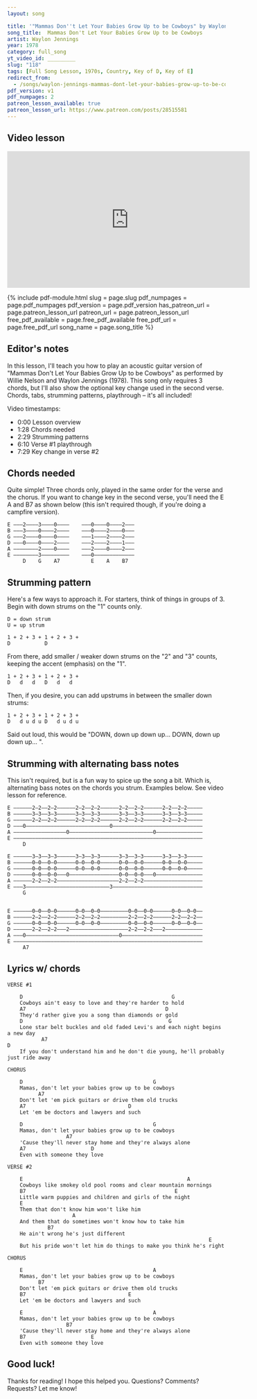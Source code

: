 ```yaml
---
layout: song

title: '"Mammas Don''t Let Your Babies Grow Up to be Cowboys" by Waylon Jennings and Willie Nelson'
song_title:  Mammas Don't Let Your Babies Grow Up to be Cowboys
artist: Waylon Jennings
year: 1978
category: full_song
yt_video_id: _________
slug: "118"
tags: [Full Song Lesson, 1970s, Country, Key of D, Key of E]
redirect_from:
  - /songs/waylon-jennings-mammas-dont-let-your-babies-grow-up-to-be-cowboys/
pdf_version: v1
pdf_numpages: 2
patreon_lesson_available: true
patreon_lesson_url: https://www.patreon.com/posts/28515581
---
```


## Video lesson

<iframe width="560" height="315" src="https://www.youtube.com/embed/xoSN0eOjWxc?showinfo=0" frameborder="0" allowfullscreen></iframe>

{% include pdf-module.html slug = page.slug pdf_numpages = page.pdf_numpages pdf_version = page.pdf_version has_patreon_url = page.patreon_lesson_url patreon_url = page.patreon_lesson_url free_pdf_available = page.free_pdf_available free_pdf_url = page.free_pdf_url song_name = page.song_title %}

## Editor's notes

In this lesson, I'll teach you how to play an acoustic guitar version of "Mammas Don't Let Your Babies Grow Up to be Cowboys" as performed by Willie Nelson and Waylon Jennings (1978). This song only requires 3 chords, but I'll also show the optional key change used in the second verse. Chords, tabs, strumming patterns, playthrough – it's all included!

Video timestamps:

- 0:00 Lesson overview
- 1:28 Chords needed
- 2:29 Strumming patterns
- 6:10 Verse #1 playthrough
- 7:29 Key change in verse #2

## Chords needed

Quite simple! Three chords only, played in the same order for the verse and the chorus. If you want to change key in the second verse, you'll need the E A and B7 as shown below (this isn't required though, if you're doing a campfire version).

    E –––2––––3––––0––––    –––0––––0––––2–––
    B –––3––––0––––2––––    –––0––––2––––0–––
    G –––2––––0––––0––––    –––1––––2––––2–––
    D –––0––––0––––2––––    –––2––––2––––1–––
    A ––––––––2––––0––––    –––2––––0––––2–––
    E ––––––––3–––––––––    –––0–––––––––––––
         D    G    A7          E    A    B7  

## Strumming pattern

Here's a few ways to approach it. For starters, think of things in groups of 3. Begin with down strums on the "1" counts only.

    D = down strum
    U = up strum

    1 + 2 + 3 + 1 + 2 + 3 +
    D           D

From there, add smaller / weaker down strums on the "2" and "3" counts, keeping the accent (emphasis) on the "1".

    1 + 2 + 3 + 1 + 2 + 3 +
    D   d   d   D   d   d

Then, if you desire, you can add upstrums in between the smaller down strums:

    1 + 2 + 3 + 1 + 2 + 3 +
    D   d u d u D   d u d u

Said out loud, this would be "DOWN, down up down up... DOWN, down up down up... ".

## Strumming with alternating bass notes

This isn't required, but is a fun way to spice up the song a bit. Which is, alternating bass notes on the chords you strum. Examples below. See video lesson for reference.

    E ––––––2–2––2–2––––––2–2––2–2––––––2–2––2–2––––––2–2––2–2–––––
    B ––––––3–3––3–3––––––3–3––3–3––––––3–3––3–3––––––3–3––3–3–––––
    G ––––––2–2––2–2––––––2–2––2–2––––––2–2––2–2––––––2–2––2–2–––––
    D –––0–––––––––––––––––––––––––––0–––––––––––––––––––––––––––––
    A –––––––––––––––––0–––––––––––––––––––––––––––0–––––––––––––––
    E –––––––––––––––––––––––––––––––––––––––––––––––––––––––––––––
         D

    E ––––––3–3––3–3––––––3–3––3–3––––––3–3––3–3––––––3–3––3–3–––––
    B ––––––0–0––0–0––––––0–0––0–0––––––0–0––0–0––––––0–0––0–0–––––
    G ––––––0–0––0–0––––––0–0––0–0––––––0–0––0–0––––––0–0––0–0–––––
    D ––––––0–0––0–0–––0––––––––––––––––0–0––0–0–––0–––––––––––––––
    A ––––––2–2––2–2––––––––––––––––––––2–2––2–2–––––––––––––––––––
    E –––3–––––––––––––––––––––––––––3–––––––––––––––––––––––––––––
         G


    E ––––––0–0––0–0––––––0–0––0–0–––––––––0–0––0–0––––––0–0––0–0––
    B ––––––2–2––2–2––––––2–2––2–2–––––––––2–2––2–2––––––2–2––2–2––
    G ––––––0–0––0–0––––––0–0––0–0–––––––––0–0––0–0––––––0–0––0–0––
    D ––––––2–2––2–2–––2–––––––––––––––––––2–2––2–2–––2––––––––––––
    A –––0––––––––––––––––––––––––––––––0––––––––––––––––––––––––––
    E –––––––––––––––––––––––––––––––––––––––––––––––––––––––––––––
         A7

## Lyrics w/ chords

    VERSE #1

        D                                                G
        Cowboys ain't easy to love and they're harder to hold
        A7                                             D
        They'd rather give you a song than diamonds or gold
        D                                               G
        Lone star belt buckles and old faded Levi's and each night begins a new day
               A7                                                                     D
        If you don't understand him and he don't die young, he'll probably just ride away

    CHORUS

        D                                          G
        Mamas, don't let your babies grow up to be cowboys
              A7
        Don't let 'em pick guitars or drive them old trucks
        A7                                 D
        Let 'em be doctors and lawyers and such

        D                                          G
        Mamas, don't let your babies grow up to be cowboys
                       A7
        'Cause they'll never stay home and they're always alone
        A7                     D
        Even with someone they love

    VERSE #2

        E                                                     A
        Cowboys like smokey old pool rooms and clear mountain mornings
        B7                                                E
        Little warm puppies and children and girls of the night
        E
        Them that don't know him won't like him
                         A
        And them that do sometimes won't know how to take him
                 B7
        He ain't wrong he's just different
                                                                     E
        But his pride won't let him do things to make you think he's right

    CHORUS

        E                                          A
        Mamas, don't let your babies grow up to be cowboys
              B7
        Don't let 'em pick guitars or drive them old trucks
        B7                                 E
        Let 'em be doctors and lawyers and such

        E                                          A
        Mamas, don't let your babies grow up to be cowboys
                       B7
        'Cause they'll never stay home and they're always alone
        B7                     E
        Even with someone they love

## Good luck!

Thanks for reading! I hope this helped you. Questions? Comments? Requests? Let me know!

